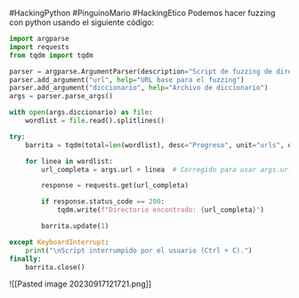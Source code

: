#HackingPython #PinguinoMario #HackingEtico
Podemos hacer fuzzing con python usando el siguiente código:
```python
import argparse
import requests
from tqdm import tqdm

parser = argparse.ArgumentParser(description="Script de fuzzing de directorios web")
parser.add_argument("url", help="URL base para el fuzzing")
parser.add_argument("diccionario", help="Archivo de diccionario")
args = parser.parse_args()

with open(args.diccionario) as file:
    wordlist = file.read().splitlines()

try:
    barrita = tqdm(total=len(wordlist), desc="Progreso", unit="urls", dynamic_ncols=True)

    for linea in wordlist:
        url_completa = args.url + linea  # Corregido para usar args.url en lugar de url

        response = requests.get(url_completa)

        if response.status_code == 200:
            tqdm.write(f"Directorio encontrado: {url_completa}")

        barrita.update(1)

except KeyboardInterrupt:
    print("\nScript interrumpido por el usuario (Ctrl + C).")
finally:
    barrita.close()
```
![[Pasted image 20230917121721.png]]
